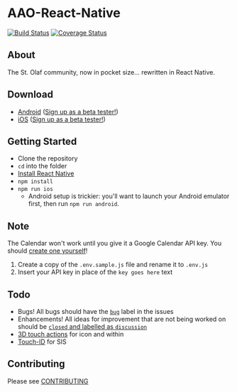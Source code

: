 # AAO-React-Native
[![Build Status](https://travis-ci.org/StoDevX/AAO-React-Native.svg?branch=master)](https://travis-ci.org/StoDevX/AAO-React-Native) [![Coverage Status](https://coveralls.io/repos/github/StoDevX/AAO-React-Native/badge.svg)](https://coveralls.io/github/StoDevX/AAO-React-Native)

## About
The St. Olaf community, now in pocket size… rewritten in React Native.

## Download
- [Android](https://play.google.com/store/apps/details?id=com.allaboutolaf) ([Sign up as a beta tester!](https://play.google.com/apps/testing/com.allaboutolaf))
- [iOS](https://itunes.apple.com/us/app/all-about-olaf/id938588319) ([Sign up as a beta tester!](https://boarding-aao.herokuapp.com))

## Getting Started
- Clone the repository
- `cd` into the folder
- [Install React Native](http://facebook.github.io/react-native/docs/getting-started.html#content)
- `npm install`
- `npm run ios`
    - Android setup is trickier: you'll want to launch your Android emulator first, then run `npm run android`.

## Note
The Calendar won't work until you give it a Google Calendar API key. You should  [create one yourself](https://console.developers.google.com/projectselector/apis/credentials)!

1. Create a copy of the `.env.sample.js` file and rename it to `.env.js`
2. Insert your API key in place of the `key goes here` text

## Todo
* Bugs! All bugs should have the [`bug`](https://github.com/StoDevX/AAO-React-Native/issues?q=is%3Aopen+is%3Aissue+label%3Abug) label in the issues
* Enhancements! All ideas for improvement that are not being worked on should be [`closed` and labelled as `discussion`](https://github.com/StoDevX/AAO-React-Native/issues?utf8=%E2%9C%93&q=is%3Aclosed%20is%3Aissue%20label%3Astatus%2Fdiscussion)
* [3D touch actions](https://github.com/jordanbyron/react-native-quick-actions) for icon and within
* [Touch-ID](https://github.com/naoufal/react-native-touch-id) for SIS

## Contributing
Please see [CONTRIBUTING](CONTRIBUTING.md)
